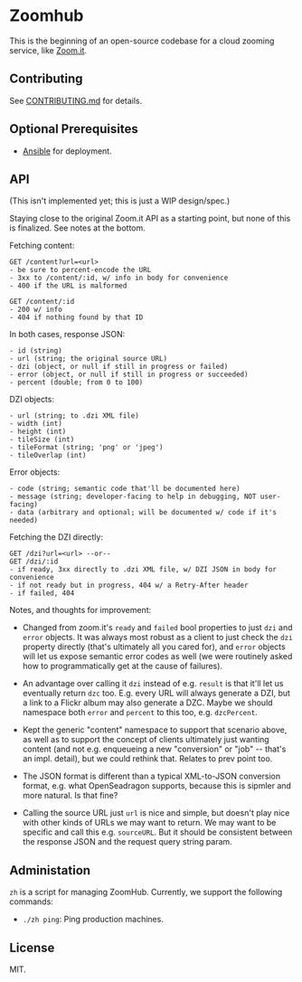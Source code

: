# Zoomhub

This is the beginning of an open-source codebase for a cloud zooming service,
like [Zoom.it](http://zoom.it/).


## Contributing

See [CONTRIBUTING.md](CONTRIBUTING.md) for details.



## Optional Prerequisites

-   [Ansible][ansible-installation] for deployment.


## API

(This isn't implemented yet; this is just a WIP design/spec.)

Staying close to the original Zoom.it API as a starting point, but none of
this is finalized. See notes at the bottom.

Fetching content:

```
GET /content?url=<url>
- be sure to percent-encode the URL
- 3xx to /content/:id, w/ info in body for convenience
- 400 if the URL is malformed
```

```
GET /content/:id
- 200 w/ info
- 404 if nothing found by that ID
```

In both cases, response JSON:

```
- id (string)
- url (string; the original source URL)
- dzi (object, or null if still in progress or failed)
- error (object, or null if still in progress or succeeded)
- percent (double; from 0 to 100)
```

DZI objects:

```
- url (string; to .dzi XML file)
- width (int)
- height (int)
- tileSize (int)
- tileFormat (string; 'png' or 'jpeg')
- tileOverlap (int)
```

Error objects:

```
- code (string; semantic code that'll be documented here)
- message (string; developer-facing to help in debugging, NOT user-facing)
- data (arbitrary and optional; will be documented w/ code if it's needed)
```

Fetching the DZI directly:

```
GET /dzi?url=<url> --or--
GET /dzi/:id
- if ready, 3xx directly to .dzi XML file, w/ DZI JSON in body for convenience
- if not ready but in progress, 404 w/ a Retry-After header
- if failed, 404
```

Notes, and thoughts for improvement:

- Changed from zoom.it's `ready` and `failed` bool properties to just `dzi`
  and `error` objects. It was always most robust as a client to just check
  the `dzi` property directly (that's ultimately all you cared for), and
  `error` objects will let us expose semantic error codes as well (we were
  routinely asked how to programmatically get at the cause of failures).

- An advantage over calling it `dzi` instead of e.g. `result` is that it'll
  let us eventually return `dzc` too. E.g. every URL will always generate a
  DZI, but a link to a Flickr album may also generate a DZC. Maybe we should
  namespace both `error` and `percent` to this too, e.g. `dzcPercent`.

- Kept the generic "content" namespace to support that scenario above, as
  well as to support the concept of clients ultimately just wanting content
  (and not e.g. enqueueing a new "conversion" or "job" -- that's an impl.
  detail), but we could rethink that. Relates to prev point too.

- The JSON format is different than a typical XML-to-JSON conversion format,
  e.g. what OpenSeadragon supports, because this is sipmler and more natural.
  Is that fine?

- Calling the source URL just `url` is nice and simple, but doesn't play nice
  with other kinds of URLs we may want to return. We may want to be specific
  and call this e.g. `sourceURL`. But it should be consistent between the
  response JSON and the request query string param.


## Administation

`zh` is a script for managing ZoomHub. Currently, we support the following
commands:

-   `./zh ping`: Ping production machines.


## License

MIT.



[ansible-installation]: http://www.ansibleworks.com/docs/intro_installation.html
